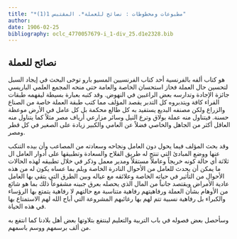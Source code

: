 ```yaml
---
title: "*مطبوعات ومخطوطات : نصائح للعملة*. المقتبس 1(1)"
author: 
date: 1906-02-25
bibliography: oclc_4770057679-i_1-div_25.d1e2328.bib
---
```




##  نصائح للعملة 


 هو كتاب ألفه بالفرنسية  أحد  كتاب الفرنسيين  المسيو بارو توخى  البحث في إيجاد السبل لتحسين حال العملة فحاز استحسان الخاصة والعامة حتى منحه المجمع العلمي الباريسي   جائزة الإجادة وتدارسه بعض الراغبين في النهوض. وقد كتبه بعبارة بسيطة ليفهمه طبقات القراء كافة ويتدبروه كل التدبر يقصد المؤلف مما كتب طبقة العملة خاصة من الصناع والزراع ولكن مصنفه البديع يستفيد به كل طالع محكمة بل كل عامل في الأرض موعظة حسنة. فيتناول منه عملة بولاق وترع النيل وسائر مزارعي أرياف   مصر مثلاً كما يتناول منه العاقل أكثر من الجاهل والخاصي فضلاً عن العامي والكبير زيادة على الصغير في كل قطر ومصر. 

 وقد بحث المؤلف فيما يحول دون العامل ونجاحه وسعادته من المصاعب وأن بيده التنكب عنها ووضع المبادئ التي تنتج له طريق الفلاح والسعادة وتطبيقها على أدوار العامل ال  ثلاثة  أي حالة كونه خريجاً وعاملاً مستقلاً ومدير معمل وذكر في خلال تطبيقه لهذه الحالات ما يمكن أن يحدث للعامل من الأحوال النادرة الخاصة ويلم بما عساه يكون له من هذه الأحوال من التأثير في حياته الخاصة وعلائقه مع عياله وبين الطرق التي يتقي بها العامل عادية الأمراض ويقتصد جانباً من المال الذي يحصله بعرق جبينه مشفوعاً ذلك بما هو شائع من الأوهام بشأن العملة ورفاهيتهم رفاهية متناسبة مع حالتهم لا رفاهية يتمتع بها الرؤساء والكبراء بل رفاهية نسبية تتم لهم بها رغائبهم المشروعة التي أباح الله لهم الاستمتاع بها في هذه الحياة. 

 وسأحصل بعض فصوله في باب التربية والتعليم لينتفع بتلاوتها بعض أهل بلادنا كما انتفع به من  ألف  برسمهم ووسم باسمهم. 
